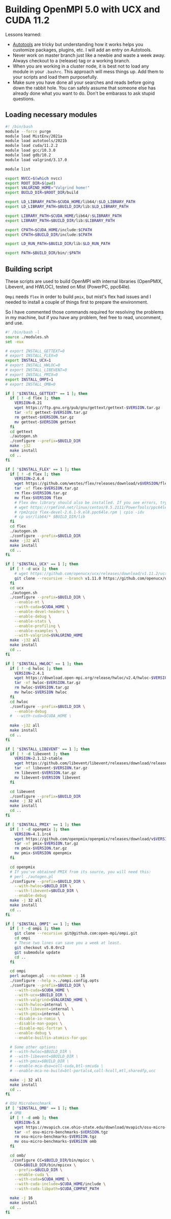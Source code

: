 # Building OpenMPI 5.0 with UCX and CUDA 11.2

Lessons learned:

- [Autotools](https://www.gnu.org/software/automake/manual/html_node/Autotools-Introduction.html) are tricky but understanding how it works helps you customize packages, plugins, etc. I will add an entry on Autotools.
- Never work on master branch just like a newbie and waste a week away. Always checkout to a (release) tag or a working branch.
- When you are working in a cluster node, it is best not to load any module in your `.bashrc`. This approach will mess things up. Add them to your scripts and load them purposefully.
- Make sure you have done all your searches and reads before going down the rabbit hole. You can safely assume that someone else has already done what you want to do. Don't be embarass to ask stupid questions.

## Loading necessary modules

```bash
#! /bin/bash
module --force purge
module load MistEnv/2021a
module load autotools/2021b
module load cuda/11.2.2
module load gcc/10.3.0
module load gdb/10.2
module load valgrind/3.17.0

module list

export NVCC=$(which nvcc)
export ROOT_DIR=$(pwd)
export VALGRIND_HOME="Valgrind home!"
export BUILD_DIR=$ROOT_DIR/build

export LD_LIBRARY_PATH=$CUDA_HOME/lib64/:$LD_LIBRARY_PATH
export LD_LIBRARY_PATH=$BUILD_DIR/lib:$LD_LIBRARY_PATH

export LIBRARY_PATH=$CUDA_HOME/lib64/:$LIBRARY_PATH
export LIBRARY_PATH=$BUILD_DIR/lib:$LIBRARY_PATH

export CPATH=$CUDA_HOME/include:$CPATH
export CPATH=$BUILD_DIR/include:$CPATH

export LD_RUN_PATH=$BUILD_DIR/lib:$LD_RUN_PATH

export PATH=$BUILD_DIR/bin/:$PATH
```

## Building script

These scripts are used to build OpenMPI with internal libraries (OpenPMIX, Libevent, and HWLOC), tested on Mist (PowerPC, ppc64le).

`Ompi` needs `flex` in order to build `pmix`, but mist's flex had issues and I needed to install a couple of things first to prepare the environment.

So I have commented those commands required for resolving the problems in my machine, but if you have any problem, feel free to read, uncomment, and use.

```bash
#! /bin/bash -l
source ./modules.sh
set -eux

# export INSTALL_GETTEXT=0
# export INSTALL_FLEX=0
export INSTALL_UCX=1
# export INSTALL_HWLOC=0
# export INSTALL_LIBEVENT=0
# export INSTALL_PMIX=0
export INSTALL_OMPI=1
# export INSTALL_OMB=0

if [ "$INSTALL_GETTEXT" == 1 ]; then
  if [ ! -d flex ]; then
    VERSION=0.21
    wget https://ftp.gnu.org/pub/gnu/gettext/gettext-$VERSION.tar.gz
    tar -xfz gettext-$VERSION.tar.gz
    rm gettext-$VERSION.tar.gz
    mv gettext-$VERSION gettext
  fi
  cd gettext
  ./autogen.sh
  ./configure --prefix=$BUILD_DIR
  make -j32
  make install
  cd ..
fi

if [ "$INSTALL_FLEX" == 1 ]; then
  if [ ! -d flex ]; then
    VERSION=2.6.4
    wget https://github.com/westes/flex/releases/download/v$VERSION/flex-$VERSION.tar.gz
    tar -xf flex-$VERSION.tar.gz
    rm flex-$VERSION.tar.gz
    mv flex-$VERSION flex
    # Flex dev library should also be installed. If you see errors, try these:
    # wget https://rpmfind.net/linux/centos/8.5.2111/PowerTools/ppc64le/os/Packages/flex-devel-2.6.1-9.el8.ppc64le.rpm
    # rpm2cpio flex-devel-2.6.1-9.el8.ppc64le.rpm | cpio -idv
    # cp usr/lib64/* $BUILD_DIR/lib
  fi
  cd flex
  ./autogen.sh
  ./configure --prefix=$BUILD_DIR
  make -j32 all
  make install
  cd ..
fi

if [ "$INSTALL_UCX" == 1 ]; then
  if [ ! -d ucx ]; then
    # wget https://github.com/openucx/ucx/releases/download/v1.11.2/ucx-1.11.2.tar.gz
    git clone --recursive --branch v1.11.0 https://github.com/openucx/ucx.git
  fi
  cd ucx
  ./autogen.sh
  ./configure --prefix=$BUILD_DIR \
    --enable-mt \
    --with-cuda=$CUDA_HOME \
    --enable-devel-headers \
    --enable-debug \
    --enable-stats \
    --enable-profiling \
    --enable-examples \
    --with-valgrind=$VALGRIND_HOME
  make -j32 all
  make install
  cd ..
fi

if [ "$INSTALL_HWLOC" == 1 ]; then
  if [ ! -d hwloc ]; then
    VERSION=2.4.1
    wget https://download.open-mpi.org/release/hwloc/v2.4/hwloc-$VERSION.tar.gz
    tar -xf hwloc-$VERSION.tar.gz
    rm hwloc-$VERSION.tar.gz
    mv hwloc-$VERSION hwloc
  fi
  cd hwloc
  ./configure --prefix=$BUILD_DIR \
    --enable-debug
  #  --with-cuda=$CUDA_HOME \
  
  make -j32 all
  make install
  cd ..
fi

if [ "$INSTALL_LIBEVENT" == 1 ]; then
  if [ ! -d libevent ]; then
    VERSION=2.1.12-stable
    wget https://github.com/libevent/libevent/releases/download/release-$VERSION/libevent-$VERSION.tar.gz
    tar -xf libevent-$VERSION.tar.gz
    rm libevent-$VERSION.tar.gz
    mv libevent-$VERSION libevent
  fi

  cd libevent
  ./configure --prefix=$BUILD_DIR
  make -j 32 all
  make install
  cd ..
fi

if [ "$INSTALL_PMIX" == 1 ]; then
  if [ ! -d openpmix ]; then
    VERSION=4.1.1rc4
    wget https://github.com/openpmix/openpmix/releases/download/v$VERSION/pmix-$VERSION.tar.gz
    tar -xf pmix-$VERSION.tar.gz
    rm pmix-$VERSION.tar.gz
    mv pmix-$VERSION openpmix
  fi

  cd openpmix
  # If you've obtained PMIX from its source, you will need this:
  # perl ./autogen.pl
  ./configure --prefix=$BUILD_DIR \
    --with-hwloc=$BUILD_DIR \
    --with-libevent=$BUILD_DIR \
    --enable-debug
  make -j 32 all
  make install
  cd ..
fi

if [ "$INSTALL_OMPI" == 1 ]; then
  if [ ! -d ompi ]; then
    git clone --recursive git@github.com:open-mpi/ompi.git
    cd ompi
    # These two lines can save you a week at least.
    git checkout v5.0.0rc2
    git submodule update
    cd ..
  fi

  cd ompi
  perl autogen.pl --no-oshmem -j 16
  ./configure --help >../ompi.config.opts
  ./configure --prefix=$BUILD_DIR \
    --with-cuda=$CUDA_HOME \
    --with-ucx=$BUILD_DIR \
    --with-valgrind=$VALGRIND_HOME \
    --with-hwloc=internal \
    --with-libevent=internal \
    --with-pmix=internal \
    --disable-io-romio \
    --disable-man-pages \
    --disable-mpi-fortran \
    --enable-debug \
    --enable-builtin-atomics-for-ppc

  # Some other options:
  # --with-hwloc=$BUILD_DIR \
  # --with-libevent=$BUILD_DIR \
  # --with-pmix=$BUILD_DIR \
  # --enable-mca-dso=coll-cuda,btl-smcuda \
  # --enable-mca-no-build=btl-portals4,coll-hcoll,mtl,sharedfp,ucc

  make -j 32 all
  make install
  cd ..
fi

# OSU Microbenchmark 
if [ "$INSTALL_OMB" == 1 ]; then
  # OMB
  if [ ! -d omb ]; then
    VERSION=5.8
    wget https://mvapich.cse.ohio-state.edu/download/mvapich/osu-micro-benchmarks-$VERSION.tgz
    tar -xf osu-micro-benchmarks-$VERSION.tgz
    rm osu-micro-benchmarks-$VERSION.tgz
    mv osu-micro-benchmarks-$VERSION omb
  fi

  cd omb/
  ./configure CC=$BUILD_DIR/bin/mpicc \
    CXX=$BUILD_DIR/bin/mpicxx \
    --prefix=$BUILD_DIR \
    --enable-cuda \
    --with-cuda=$CUDA_HOME \
    --with-cuda-include=$CUDA_HOME/include \
    --with-cuda-libpath=$CUDA_COMPAT_PATH

  make -j 16
  make install
  cd ..
fi
```

